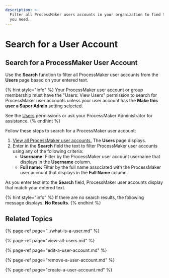 ```yaml
---
description: >-
  Filter all ProcessMaker users accounts in your organization to find that one
  you need.
---
```


# Search for a User Account

## Search for a ProcessMaker User Account

Use the **Search** function to filter all ProcessMaker user accounts from the **Users** page based on your entered text.

{% hint style="info" %}
Your ProcessMaker user account or group membership must have the "Users: View Users" permission to search for ProcessMaker user accounts unless your user account has the **Make this user a Super Admin** setting selected.

See the [Users](../../permission-descriptions-for-users-and-groups.md#users) permissions or ask your ProcessMaker Administrator for assistance.
{% endhint %}

Follow these steps to search for a ProcessMaker user account:

1. [View all ProcessMaker user accounts.](view-all-users.md) The **Users** page displays.
2. Enter in the **Search** field the text to filter ProcessMaker user accounts using any of the following criteria:
   * **Username:** Filter by the ProcessMaker user account username that displays in the **Username** column.
   * **Full name:** Filter by the full name associated with the ProcessMaker user account that displays in the **Full Name** column.

As you enter text into the **Search** field, ProcessMaker user accounts display that match your entered text.

{% hint style="info" %}
If there are no search results, the following message displays: **No Results**.
{% endhint %}

## Related Topics

{% page-ref page="../what-is-a-user.md" %}

{% page-ref page="view-all-users.md" %}

{% page-ref page="edit-a-user-account.md" %}

{% page-ref page="remove-a-user-account.md" %}

{% page-ref page="create-a-user-account.md" %}

